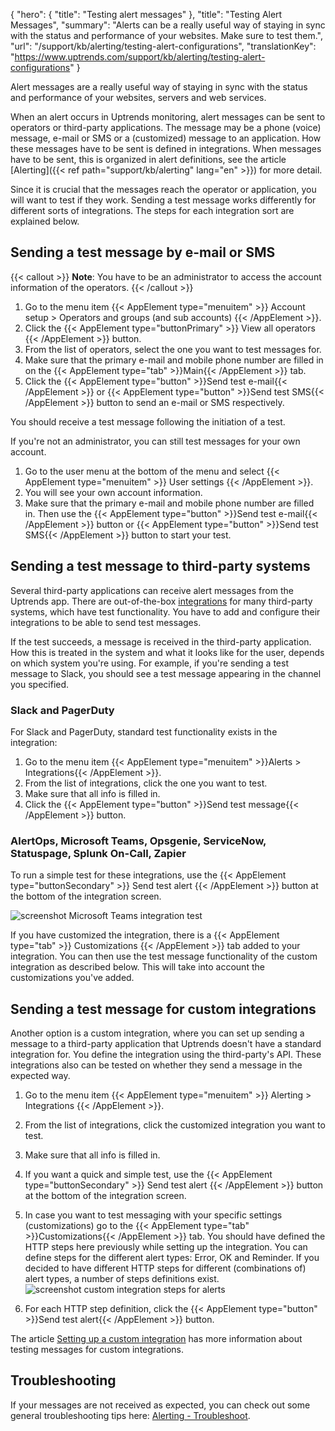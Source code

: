 {
  "hero": {
    "title": "Testing alert messages"
  },
  "title": "Testing Alert Messages",
  "summary": "Alerts can be a really useful way of staying in sync with the status and performance of your websites. Make sure to test them.",
  "url": "/support/kb/alerting/testing-alert-configurations",
  "translationKey": "https://www.uptrends.com/support/kb/alerting/testing-alert-configurations"
}

Alert messages are a really useful way of staying in sync with the status and performance of your websites, servers and web services.

When an alert occurs in Uptrends monitoring, alert messages can be sent to operators or third-party applications. The message may be a phone (voice) message, e-mail or SMS or a (customized) message to an application. How these messages have to be sent is defined in integrations. When messages have to be sent, this is organized in alert definitions, see the article [Alerting]({{< ref path="support/kb/alerting" lang="en" >}}) for more detail.

Since it is crucial that the messages reach the operator or application, you will want to test if they work. Sending a test message works differently for different sorts of integrations. The steps for each integration sort are explained below.

## Sending a test message by e-mail or SMS

{{< callout >}}
**Note**: You have to be an administrator to access the account information of the operators.
{{< /callout >}}

1. Go to the menu item {{< AppElement type="menuitem" >}} Account setup > Operators and groups (and sub accounts) {{< /AppElement >}}. 
2. Click the {{< AppElement type="buttonPrimary" >}} View all operators {{< /AppElement >}} button.
3. From the list of operators, select the one you want to test messages for.
4. Make sure that the primary e-mail and mobile phone number are filled in on the {{< AppElement type="tab" >}}Main{{< /AppElement >}} tab.
5. Click the {{< AppElement type="button" >}}Send test e-mail{{< /AppElement >}} or {{< AppElement type="button" >}}Send test SMS{{< /AppElement >}} button to send an e-mail or SMS respectively.

You should receive a test message following the initiation of a test.

If you're not an administrator, you can still test messages for your own account.

1. Go to the user menu at the bottom of the menu and select {{< AppElement type="menuitem" >}} User settings {{< /AppElement >}}.
2. You will see your own account information.
3. Make sure that the primary e-mail and mobile phone number are filled in. Then use the {{< AppElement type="button" >}}Send test e-mail{{< /AppElement >}} button or {{< AppElement type="button" >}}Send test SMS{{< /AppElement >}} button to start your test.

## Sending a test message to third-party systems

Several third-party applications can receive alert messages from the Uptrends app. There are out-of-the-box [integrations](/integrations) for many third-party systems, which have test functionality. You have to add and configure their integrations to be able to send test messages.

If the test succeeds, a message is received in the third-party application. How this is treated in the system and what it looks like for the user, depends on which system you're using. For example, if you're sending a test message to Slack, you should see a test message appearing in the channel you specified.

### Slack and PagerDuty

For Slack and PagerDuty, standard test functionality exists in the integration:

1.  Go to the menu item {{< AppElement type="menuitem" >}}Alerts > Integrations{{< /AppElement >}}.
2.  From the list of integrations, click the one you want to test.
3.  Make sure that all info is filled in.
4.  Click the {{< AppElement type="button" >}}Send test message{{< /AppElement >}} button.

### AlertOps, Microsoft Teams, Opsgenie, ServiceNow, Statuspage, Splunk On-Call, Zapier

To run a simple test for these integrations, use the {{< AppElement type="buttonSecondary" >}} Send test alert {{< /AppElement >}} button at the bottom of the integration screen.

![screenshot Microsoft Teams integration test](/img/content/scr_test-message-to-microsoft-teams.min.png)

If you have customized the integration, there is a {{< AppElement type="tab" >}} Customizations {{< /AppElement >}} tab added to your integration. You can then use the test message functionality of the custom integration as described below. This will take into account the customizations you've added.

## Sending a test message for custom integrations

Another option is a custom integration, where you can set up sending a message to a third-party application that Uptrends doesn't have a standard integration for. You define the integration using the third-party's API. These integrations also can be tested on whether they send a message in the expected way.

1.  Go to the menu item {{< AppElement type="menuitem" >}} Alerting > Integrations {{< /AppElement >}}.
2.  From the list of integrations, click the customized integration you want to test.
3.  Make sure that all info is filled in.
4.  If you want a quick and simple test, use the {{< AppElement type="buttonSecondary" >}} Send test alert {{< /AppElement >}} button at the bottom of the integration screen. 
5.  In case you want to test messaging with your specific settings (customizations) go to the {{< AppElement type="tab" >}}Customizations{{< /AppElement >}} tab. You should have defined the HTTP steps here previously while setting up the integration. You can define steps for the different alert types: Error, OK and Reminder. If you decided to have different HTTP steps for different (combinations of) alert types, a number of steps definitions exist.  
![screenshot custom integration steps for alerts](/img/content/scr_custom-integration-steps-for-alerts.min.png)
 
6.  For each HTTP step definition, click the {{< AppElement type="button" >}}Send test alert{{< /AppElement >}} button.

The article [Setting up a custom integration](/support/kb/alerting/integrations/custom-integrations) has more information about testing messages for custom integrations.

## Troubleshooting

If your messages are not received as expected, you can check out some general troubleshooting tips here: [Alerting - Troubleshoot](/support/kb/alerting#troubleshooting).
